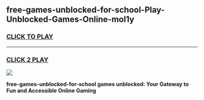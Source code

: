 
## free-games-unblocked-for-school-Play-Unblocked-Games-Online-mol1y
<h3>
<a href="https://premium76.site?title=free-games-unblocked-for-school&ref=25A">CLICK TO PLAY</a></h3>
<hr>

<h3>
<a href="https://premium76.site?title=free-games-unblocked-for-school&ref=25A">CLICK 2 PLAY</a>
  
</h3>

<a href="https://premium76.site?title=free-games-unblocked-for-school&ref=25A"><img src="https://clearcache.store/games.png"></a>


**free-games-unblocked-for-school games unblocked: Your Gateway to Fun and Accessible Online Gaming**
